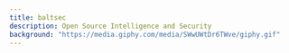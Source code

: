 ```yaml
---
title: baltsec
description: Open Source Intelligence and Security
background: "https://media.giphy.com/media/SWwUWtDr6TWve/giphy.gif"
---
```


